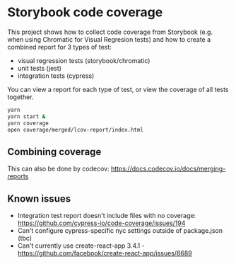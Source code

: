 # Storybook code coverage

This project shows how to collect code coverage from Storybook (e.g. when using Chromatic for Visual Regresion tests) and how to create a combined report for 3 types of test:

- visual regression tests (storybook/chromatic)
- unit tests (jest)
- integration tests (cypress)

You can view a report for each type of test, or view the coverage of all tests together.

```sh
yarn
yarn start &
yarn coverage
open coverage/merged/lcov-report/index.html
```

## Combining coverage

This can also be done by codecov:
https://docs.codecov.io/docs/merging-reports

## Known issues

- Integration test report doesn't include files with no coverage: https://github.com/cypress-io/code-coverage/issues/194
- Can't configure cypress-specific nyc settings outside of package.json (tbc)
- Can't currently use create-react-app 3.4.1 - https://github.com/facebook/create-react-app/issues/8689